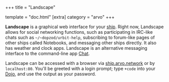 +++
title = "Landscape"

template = "doc.html"
[extra]
category = "arvo"
+++

**Landscape** is a graphical web interface for your [ship](/docs/glossary/ship).
Right now, Landscape allows for social networking functions, such as
participating in IRC-like chats such as `~/~dopzod/urbit-help`, subscribing to
forum-like pages of other ships called Notebooks, and messaging other ships
directly. It also has weather and clock apps. Landscape is an alternative
messaging interface to the command-line app [Chat](/docs/glossary/chat).

Landscape can be accessed with a browser via
[ship.arvo.network](/docs/glossary/shiparvonetwork) or by `localhost:80`.
You'll be greeted with a login prompt; type `+code` into your
[Dojo](/docs/glossary/dojo), and use the output as your password.
